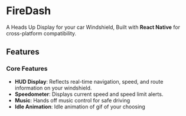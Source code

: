 # FireDash

A Heads Up Display for your car Windshield, Built with **React Native** for cross-platform compatibility.

## Features

### Core Features
- **HUD Display**: Reflects real-time navigation, speed, and route information on your windshield.
- **Speedometer**: Displays current speed and speed limit alerts.
- **Music**: Hands off music control for safe driving
- **Idle Animation**: Idle animation of gif of your choosing 
